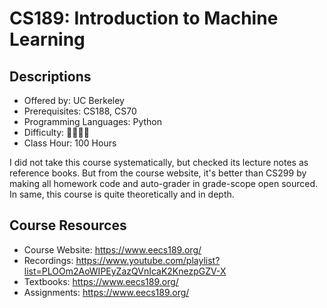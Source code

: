# CS189: Introduction to Machine Learning

## Descriptions

- Offered by: UC Berkeley
- Prerequisites: CS188, CS70
- Programming Languages: Python
- Difficulty: 🌟🌟🌟🌟
- Class Hour: 100 Hours

I did not take this course systematically, but checked its lecture notes as reference books. But from the course website, it's better than CS299 by making all homework code and auto-grader in grade-scope open sourced. In same, this course is quite theoretically and in depth.

## Course Resources

- Course Website: <https://www.eecs189.org/>
- Recordings: <https://www.youtube.com/playlist?list=PLOOm2AoWIPEyZazQVnIcaK2KnezpGZV-X>
- Textbooks: <https://www.eecs189.org/>
- Assignments: <https://www.eecs189.org/>
